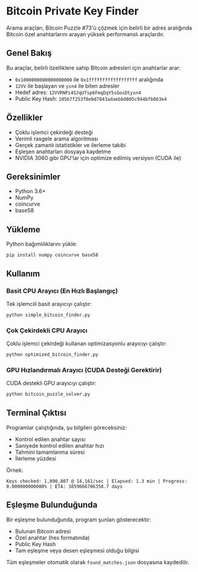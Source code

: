 # Bitcoin Private Key Finder

Arama araçları, Bitcoin Puzzle #73'ü çözmek için belirli bir adres aralığında Bitcoin özel anahtarlarını arayan yüksek performanslı araçlardır.

## Genel Bakış

Bu araçlar, belirli özelliklere sahip Bitcoin adresleri için anahtarlar arar:
- `0x1000000000000000000` ile `0x1ffffffffffffffffff` aralığında
- `12VV` ile başlayan ve `ysn4` ile biten adresler
- Hedef adres: `12VVRNPi4SJqUTsp6FmqDqY5sGosDtysn4`
- Public Key Hash: `105b7f253f0ebd7843adaebbd805c944bfb863e4`

## Özellikler

- Çoklu işlemci çekirdeği desteği
- Verimli rasgele arama algoritması
- Gerçek zamanlı istatistikler ve ilerleme takibi
- Eşleşen anahtarları dosyaya kaydetme
- NVIDIA 3060 gibi GPU'lar için optimize edilmiş versiyon (CUDA ile)

## Gereksinimler

- Python 3.6+
- NumPy
- coincurve
- base58

## Yükleme

Python bağımlılıklarını yükle:
```
pip install numpy coincurve base58
```

## Kullanım

### Basit CPU Arayıcı (En Hızlı Başlangıç)

Tek işlemcili basit arayıcıyı çalıştır:

```bash
python simple_bitcoin_finder.py
```

### Çok Çekirdekli CPU Arayıcı

Çoklu işlemci çekirdeği kullanan optimizasyonlu arayıcıyı çalıştır:

```bash
python optimized_bitcoin_finder.py
```

### GPU Hızlandırmalı Arayıcı (CUDA Desteği Gerektirir)

CUDA destekli GPU arayıcıyı çalıştır:

```bash
python bitcoin_puzzle_solver.py
```

## Terminal Çıktısı

Programlar çalıştığında, şu bilgileri göreceksiniz:
- Kontrol edilen anahtar sayısı
- Saniyede kontrol edilen anahtar hızı
- Tahmini tamamlanma süresi
- İlerleme yüzdesi

Örnek:
```
Keys checked: 1,090,807 @ 14,161/sec | Elapsed: 1.3 min | Progress: 0.000000000000% | ETA: 3859666706358.7 days
```

## Eşleşme Bulunduğunda

Bir eşleşme bulunduğunda, program şunları gösterecektir:
- Bulunan Bitcoin adresi
- Özel anahtar (hex formatında)
- Public Key Hash
- Tam eşleşme veya desen eşleşmesi olduğu bilgisi

Tüm eşleşmeler otomatik olarak `found_matches.json` dosyasına kaydedilir.
